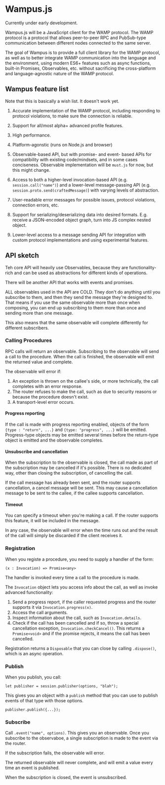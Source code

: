 # Wampus.js

Currently under early development.

Wampus.js will be a JavaScript client for the WAMP protocol. The WAMP protocol is a protocol that allows peer-to-peer RPC and PubSub-type communication between different nodes connected to the same server.

The goal of Wampus is to provide a full client library for the WAMP protocol, as well as to better integrate WAMP communication into the language and the environment, using modern ES6+ features such as async functions, built-in Promises, Observables, etc. without sacrificing the cross-platform and language-agnostic nature of the WAMP protocol.

## Wampus feature list

Note that this is basically a wish list. It doesn't work yet.

1. Accurate implementation of the WAMP protocol, including responding to protocol violations, to make sure the connection is reliable.

2. Support for all/most alpha+ advanced profile features.

3. High performance.

4. Platform-agonstic (runs on Node.js and browser)

5. Observable-based API, but with promise- and event- based APIs for compatibility with existing code/mindsets, and in some cases conciseness. Observable implementation will be `must.js` for now, but this might change.

7. Access to both a higher-level invocation-based API (e.g. `session.call("name")`) and a lower-level message-passing API (e.g. `session.proto.send(craftedMessage)`) with varying levels of abstraction.

5. User-readable error messages for possible issues, protocol violations, connection errors, etc.

6. Support for serializing/deserializing data into desired formats. E.g. receive a JSON-encoded object graph, turn into JS complex nested object.

7. Lower-level access to a message sending API for integration with custom protocol implementations and using experimental features.

##  API sketch 

Teh core API will heavily use Observables, because they are functionality-rich and can be used as abstractions for different kinds of operations.

There will be another API that works with events and promises.

ALL observables used in the API are COLD. They don't do anything until you subscribe to them, and then they send the message they're designed to. That means if you use the same observable more than once when composing, you can end up subscribing to them more than once and sending more than one message.

This also means that the same observable will complete differently for different subscribers.

### Calling Procedures
RPC calls will return an observable. Subscribing to the observable will send a call to the procedure. When the call is finished, the observable will emit the returned value and complete.

The observable will error if:

1. An exception is thrown on the callee's side, or more technically, the call completes with an error response.
2. The router refuses to make the call, such as due to security reasons or because the procedure doesn't exist.
3. A transport-level error occurs.

#### Progress reporting
If the call is made with progress reporting enabled, objects of the form `{type : "return", ...}` and `{type: "progress", ...}` will be emitted. Progress-type objects may be emitted several times before the return-type object is emitted and the observable completes.

#### Unsubscribe and cancellation
When the subscription to the observable is closed, the call made as part of the subscription may be cancelled if it's possible. There is no dedicated way, other than closing the subscription, of cancelling the call.

If the call message has already been sent, and the router supports cancellation, a cancel message will be sent. This may cause a cancellation message to be sent to the callee, if the callee supports cancellation.

#### Timeout

You can specify a timeout when you're making a call. If the router supports this feature, it will be included in the message. 

In any case, the observable will error when the time runs out and the result of the call will simply be discarded if the client receives it.

### Registration
When you registe a procedure, you need to supply a handler of the form:

    (x : Invocation) => Promise<any>

The handler is invoked every time a call to the procedure is made.

The `Invocation` object lets you access info about the call, as well as invoke advanced functionality:

1. Send a progress report, if the caller requested progress and the router supports it via `Invocation.progress(x)`.
2. Access the call arguments.
3. Inspect information about the call, such as `Invocation.details`.
4. Check if the call has been cancelled and if so, throw a special cancellation exception, `Invocation.checkCancel()`. This returns a `Promise<void>` and if the promise rejects, it means the call has been cancelled.

Registration returns a `Disposable` that you can close by calling `.dispose()`, which is an async operation.

### Publish
When you publish, you call:

    let publisher = session.publisher(options, "blah");

This gives you an object with a `publish` method that you can use to publish events of that type with those options.

    publisher.publish({...});
    

### Subscribe
Call `.event("name", options)`. This gives you an observable. Once you subscribe to the observaboe, a single subscription is made to the event via the router.

If the subscription fails, the observable will error.

The returned observable will never complete, and will emit a value every time an event is published. 

When the subscription is closed, the event is unsubscribed.

